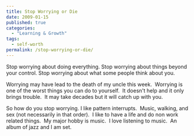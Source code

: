 ```yaml
---
title: Stop Worrying or Die
date: 2009-01-15
published: true
categories:
  - "Learning & Growth"
tags:
  - self-worth
permalink: /stop-worrying-or-die/
---
```

Stop worrying about doing everything.  Stop worrying about things beyond your control. Stop worrying about what some people think about you.

Worrying may have lead to the death of my uncle this week.  Worrying is one of the worst things you can do to yourself.  It doesn't help and it only brings trouble.  It may take decades but it will catch up with you.

So how do you stop worrying. I like pattern interrupts.  Music, walking, and sex (not necessarily in that order).  I like to have a life and do non work related things.  My major hobby is music.  I love listening to music.  An album of jazz and I am set.